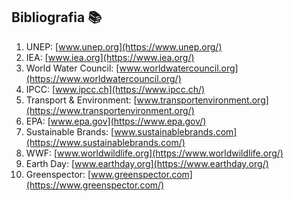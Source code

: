 ## Bibliografia 📚

1. UNEP: [www.unep.org](https://www.unep.org/)
2. IEA: [www.iea.org](https://www.iea.org/)
3. World Water Council: [www.worldwatercouncil.org](https://www.worldwatercouncil.org/)
4. IPCC: [www.ipcc.ch](https://www.ipcc.ch/)
5. Transport & Environment: [www.transportenvironment.org](https://www.transportenvironment.org/)
6. EPA: [www.epa.gov](https://www.epa.gov/)
7. Sustainable Brands: [www.sustainablebrands.com](https://www.sustainablebrands.com/)
8. WWF: [www.worldwildlife.org](https://www.worldwildlife.org/)
9. Earth Day: [www.earthday.org](https://www.earthday.org/)
10. Greenspector: [www.greenspector.com](https://www.greenspector.com/)
